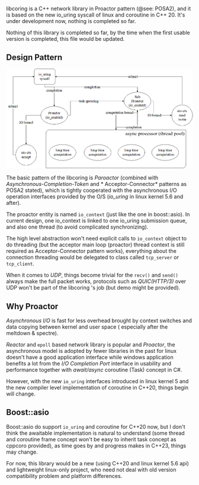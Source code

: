 libcoring is a C++ network library in Proactor pattern (@see: POSA2), and it is based on the new io_uring syscall of
linux and coroutine in C++ 20. It's under development now, nothing is completed so far.

Nothing of this library is completed so far, by the time when the first usable version is completed, this file would be
updated.

## Design Pattern

![proactor pattern](https://github.com/rzbdz/libcoring/blob/dev/.res/proactor_model.png "proactor pattern in libcoring tcp server (might not be the final version)")

The basic pattern of the libcoring is *Paroactor* (combined with *Asynchronous-Completion-Token* and *
Acceptor-Connector*
patterns as POSA2 stated), which is tightly cooperated with the asynchronous I/O operation interfaces provided by the
O/S (*io_uring* in linux kernel 5.6 and after).

The proactor entity is named `io_context` (just like the one in boost::asio). In current design, one io_context is
linked to one io_uring submission queue, and also one thread (to avoid complicated synchronizing).

The high level abstraction won't need explicit calls to `io_context` object to do threading (but the acceptor main
loop (proactor) thread context is still required as Acceptor-Connector pattern works), everything about the connection
threading would be delegated to class called `tcp_server` or `tcp_client`.

When it comes to *UDP*, things become trivial for the `recv()` and `send()` always make the full packet works, protocols
such as *QUIC(HTTP/3)* over UDP won't be part of the libcoring 's job (but demo might be provided).

## Why Proactor

*Asynchronous I/O* is fast for less overhead brought by context switches and data copying between kernel and user
space (
especially after the meltdown & spectre).

*Reactor* and `epoll` based network library is popular and *Proactor*, the asynchronous model is adopted by fewer
libraries in the past for linux doesn't have a good application interface while windows application benefits a lot from
the *I/O Completion Port* interface in usability and performance together with *await/async* coroutine (Task) concept in
C#.

However, with the new `io_uring` interfaces introduced in linux kernel 5 and the new compiler level implementation of
coroutine in C++20, things begin will change.

## Boost::asio

Boost::asio do support `io_uring` and coroutine for C++20 now, but I don't think the awaitable implementation is natural
to understand (some thread and coroutine frame concept won't be easy to inherit task concept as cppcoro provided), as
time goes by and progress makes in C++23, things may change.

For now, this library would be a new (using C++20 and linux kernel 5.6 api) and lightweight linux-only project, who need
not deal with old version compatibility problem and platform differences.